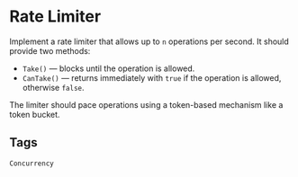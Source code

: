 # Rate Limiter

Implement a rate limiter that allows up to `n` operations per second. It should provide two methods:

- `Take()` — blocks until the operation is allowed.
- `CanTake()` — returns immediately with `true` if the operation is allowed, otherwise `false`.

The limiter should pace operations using a token-based mechanism like a token bucket.

## Tags  
`Concurrency`
